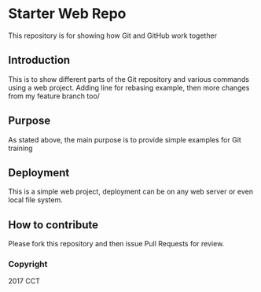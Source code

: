 # Starter Web Repo

This repository is for showing how Git and GitHub work together

## Introduction

This is to show different parts of the Git repository and various commands using a web project. Adding line for rebasing example, then more changes from my feature branch too/

## Purpose

As stated above, the main purpose is to provide simple examples for Git training

## Deployment

This is a simple web project, deployment can be on any web server or even local file system.

## How to contribute

Please fork this repository and then issue Pull Requests for review.

### Copyright

2017 CCT